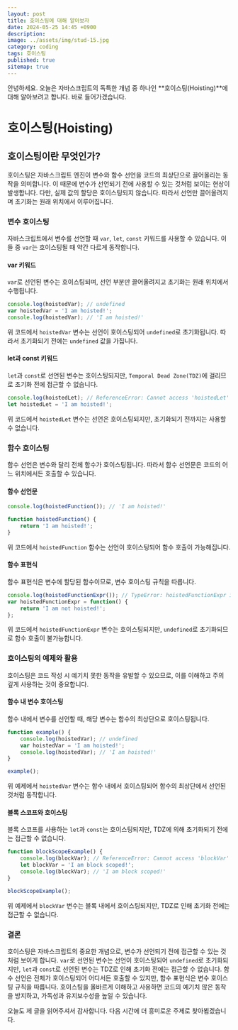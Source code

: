 ```yaml
---
layout: post
title: 호이스팅에 대해 알아보자
date: 2024-05-25 14:45 +0900
description: 
image: ../assets/img/stud-15.jpg
category: coding
tags: 호이스팅
published: true
sitemap: true
---
```


안녕하세요. 오늘은 자바스크립트의 독특한 개념 중 하나인 **호이스팅(Hoisting)**에 대해 알아보려고 합니다. 바로 들어가겠습니다.

# 호이스팅(Hoisting)

## 호이스팅이란 무엇인가?

호이스팅은 자바스크립트 엔진이 변수와 함수 선언을 코드의 최상단으로 끌어올리는 동작을 의미합니다. 이 때문에 변수가 선언되기 전에 사용할 수 있는 것처럼 보이는 현상이 발생합니다. 다만, 실제 값의 할당은 호이스팅되지 않습니다. 따라서 선언만 끌어올려지며 초기화는 원래 위치에서 이루어집니다.

### 변수 호이스팅

자바스크립트에서 변수를 선언할 때 `var`, `let`, `const` 키워드를 사용할 수 있습니다. 이들 중 `var`는 호이스팅될 때 약간 다르게 동작합니다.

#### var 키워드

`var`로 선언된 변수는 호이스팅되며, 선언 부분만 끌어올려지고 초기화는 원래 위치에서 수행됩니다.

```javascript
console.log(hoistedVar); // undefined
var hoistedVar = 'I am hoisted!';
console.log(hoistedVar); // 'I am hoisted!'
```

위 코드에서 `hoistedVar` 변수는 선언이 호이스팅되어 `undefined`로 초기화됩니다. 따라서 초기화되기 전에는 `undefined` 값을 가집니다.

#### let과 const 키워드

`let`과 `const`로 선언된 변수는 호이스팅되지만, `Temporal Dead Zone(TDZ)`에 걸리므로 초기화 전에 접근할 수 없습니다.

```javascript
console.log(hoistedLet); // ReferenceError: Cannot access 'hoistedLet' before initialization
let hoistedLet = 'I am hoisted!';
```

위 코드에서 `hoistedLet` 변수는 선언은 호이스팅되지만, 초기화되기 전까지는 사용할 수 없습니다.

### 함수 호이스팅

함수 선언은 변수와 달리 전체 함수가 호이스팅됩니다. 따라서 함수 선언문은 코드의 어느 위치에서든 호출할 수 있습니다.

#### 함수 선언문

```javascript
console.log(hoistedFunction()); // 'I am hoisted!'

function hoistedFunction() {
    return 'I am hoisted!';
}
```

위 코드에서 `hoistedFunction` 함수는 선언이 호이스팅되어 함수 호출이 가능해집니다.

#### 함수 표현식

함수 표현식은 변수에 할당된 함수이므로, 변수 호이스팅 규칙을 따릅니다.

```javascript
console.log(hoistedFunctionExpr()); // TypeError: hoistedFunctionExpr is not a function
var hoistedFunctionExpr = function() {
    return 'I am not hoisted!';
};
```

위 코드에서 `hoistedFunctionExpr` 변수는 호이스팅되지만, `undefined`로 초기화되므로 함수 호출이 불가능합니다.

### 호이스팅의 예제와 활용

호이스팅은 코드 작성 시 예기치 못한 동작을 유발할 수 있으므로, 이를 이해하고 주의 깊게 사용하는 것이 중요합니다.

#### 함수 내 변수 호이스팅

함수 내에서 변수를 선언할 때, 해당 변수는 함수의 최상단으로 호이스팅됩니다.

```javascript
function example() {
    console.log(hoistedVar); // undefined
    var hoistedVar = 'I am hoisted!';
    console.log(hoistedVar); // 'I am hoisted!'
}

example();
```

위 예제에서 `hoistedVar` 변수는 함수 내에서 호이스팅되어 함수의 최상단에서 선언된 것처럼 동작합니다.

#### 블록 스코프와 호이스팅

블록 스코프를 사용하는 `let`과 `const`는 호이스팅되지만, TDZ에 의해 초기화되기 전에는 접근할 수 없습니다.

```javascript
function blockScopeExample() {
    console.log(blockVar); // ReferenceError: Cannot access 'blockVar' before initialization
    let blockVar = 'I am block scoped!';
    console.log(blockVar); // 'I am block scoped!'
}

blockScopeExample();
```

위 예제에서 `blockVar` 변수는 블록 내에서 호이스팅되지만, TDZ로 인해 초기화 전에는 접근할 수 없습니다.

### 결론

호이스팅은 자바스크립트의 중요한 개념으로, 변수가 선언되기 전에 접근할 수 있는 것처럼 보이게 합니다. `var`로 선언된 변수는 선언이 호이스팅되어 `undefined`로 초기화되지만, `let`과 `const`로 선언된 변수는 TDZ로 인해 초기화 전에는 접근할 수 없습니다. 함수 선언은 전체가 호이스팅되어 어디서든 호출할 수 있지만, 함수 표현식은 변수 호이스팅 규칙을 따릅니다. 호이스팅을 올바르게 이해하고 사용하면 코드의 예기치 않은 동작을 방지하고, 가독성과 유지보수성을 높일 수 있습니다.

오늘도 제 글을 읽어주셔서 감사합니다. 다음 시간에 더 흥미로운 주제로 찾아뵙겠습니다.